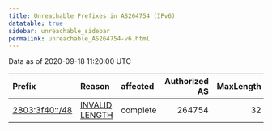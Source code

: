 ```yaml
---
title: Unreachable Prefixes in AS264754 (IPv6)
datatable: true
sidebar: unreachable_sidebar
permalink: unreachable_AS264754-v6.html
---
```


Data as of 2020-09-18 11:20:00 UTC


<div class="datatable-begin"></div>

| Prefix                                                 | Reason                                                                                                    | affected   |   Authorized AS |   MaxLength | Anchor                                         |   unreachable /48s |
|:-------------------------------------------------------|:----------------------------------------------------------------------------------------------------------|:-----------|----------------:|------------:|:-----------------------------------------------|-------------------:|
| [2803:3f40::/48](https://stat.ripe.net/2803:3f40::/48) | [INVALID LENGTH](https://rpki-validator.ripe.net/announcement-preview?asn=AS264754&prefix=2803:3f40::/48) | complete   |          264754 |          32 | [LACNIC](unreachable_LACNIC_RPKI_Root-v6.html) |                  1 |

<div class="datatable-end"></div>
